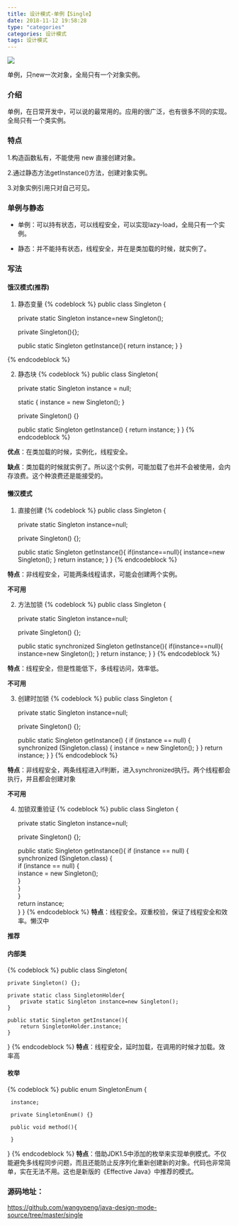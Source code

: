 ```yaml
---
title: 设计模式-单例【Single】
date: 2018-11-12 19:58:28
type: "categories"
categories: 设计模式
tags: 设计模式
---
```


![](img/index-page-img/设计模式.png)

单例，只new一次对象，全局只有一个对象实例。

<!-- more -->

### 介绍

单例，在日常开发中，可以说的最常用的。应用的很广泛，也有很多不同的实现。全局只有一个类实例。

### 特点

1.构造函数私有，不能使用 new 直接创建对象。

2.通过静态方法getInstance()方法，创建对象实例。

3.对象实例引用只对自己可见。

### 单例与静态

* 单例：可以持有状态，可以线程安全，可以实现lazy-load，全局只有一个实例。

* 静态：并不能持有状态，线程安全，并在是类加载的时候，就实例了。

### 写法

#### 饿汉模式(推荐)

1. 静态变量
{% codeblock %}
public class Singleton {

	private static Singleton instance=new Singleton();

	private Singleton(){};

	public static Singleton getInstance(){
		return instance;
	}
}

{% endcodeblock %}

2. 静态块
{% codeblock %}
public class Singleton{
 
	private static Singleton instance = null;
		
	static {
		instance = new Singleton();
	}
	 
	private Singleton() {}
	 
	public static Singleton getInstance() {
		return instance;
	}
}
{% endcodeblock %}

**优点**：在类加载的时候，实例化，线程安全。

**缺点**：类加载的时候就实例了。所以这个实例，可能加载了也并不会被使用，会内存浪费。这个种浪费还是能接受的。

#### 懒汉模式

1. 直接创建
{% codeblock %}
public class Singleton {
			 
	private static Singleton instance=null;
	
	private Singleton() {};
	
	public static Singleton getInstance(){
		if(instance==null){
			instance=new Singleton();
		}
		return instance;
	}
}
{% endcodeblock %}

**特点**：非线程安全，可能两条线程请求，可能会创建两个实例。

**不可用**

2. 方法加锁
{% codeblock %}
public class Singleton {
 
	private static Singleton instance=null;
	
	private Singleton() {};
	
	public static synchronized Singleton getInstance(){
		if(instance==null){
			instance=new Singleton();
		}
		return instance;
	}
}
{% endcodeblock %}

**特点**：线程安全，但是性能低下，多线程访问，效率低。

**不可用**

3. 创建时加锁
{% codeblock %}
public class Singleton {
 
	private static Singleton instance=null;

	private Singleton() {};
	
	public static Singleton getInstance() {
		if (instance == null) {
			synchronized (Singleton.class) {
				instance = new Singleton();
			}
		}
		return instance;
	}
}
{% endcodeblock %}

**特点**：非线程安全，两条线程进入if判断，进入synchronized执行。两个线程都会执行，并且都会创建对象

**不可用**

4. 加锁双重验证
{% codeblock %}
public class Singleton {
	
	private static Singleton instance=null;
	
	private Singleton() {};
	
	public static Singleton getInstance(){
		 if (instance == null) {  
	          synchronized (Singleton.class) {  
	              if (instance == null) {  
	            	  instance = new Singleton();  
	              }  
	          }  
	      }  
	      return instance;  
	}
}
{% endcodeblock %}
**特点**：线程安全。双重校验，保证了线程安全和效率。懒汉中

**推荐**

#### 内部类
{% codeblock %}
public class Singleton{
			
	private Singleton() {};
	
	private static class SingletonHolder{
		private static Singleton instance=new Singleton();
	} 
	
	public static Singleton getInstance(){
		return SingletonHolder.instance;
	}
}
{% endcodeblock %}
**特点**：线程安全，延时加载，在调用的时候才加载。效率高

#### 枚举
{% codeblock %}
public enum SingletonEnum {
	
	 instance; 
	 
	 private SingletonEnum() {}
	 
	 public void method(){

	 }
}
{% endcodeblock %}
**特点**：借助JDK1.5中添加的枚举来实现单例模式。不仅能避免多线程同步问题，而且还能防止反序列化重新创建新的对象。代码也非常简单，实在无法不用。这也是新版的《Effective Java》中推荐的模式。

### 源码地址：
<a>https://github.com/wangypeng/java-design-mode-source/tree/master/single</a>
